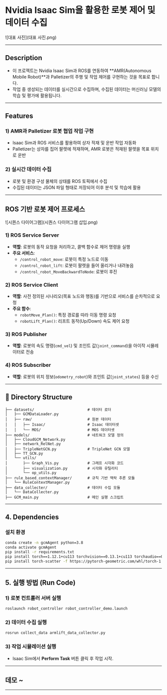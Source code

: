 # Nvidia Isaac Sim을 활용한 로봇 제어 및 데이터 수집

![대표 사진](대표 사진.png)

---

## Description
- 이 프로젝트는 Nvidia Isaac Sim과 ROS를 연동하여 **AMR(Autonomous Mobile Robot)**과 Palletizer의 주행 및 작업 제어를 구현하는 것을 목표로 합니다.
- 작업 중 생성되는 데이터를 실시간으로 수집하며, 수집된 데이터는 머신러닝 모델의 학습 및 평가에 활용됩니다.

---

## Features

### 1) AMR과 Palletizer 로봇 협업 작업 구현
- Isaac Sim과 ROS 서비스를 활용하여 상자 적재 및 운반 작업 자동화
- Palletizer는 상자를 집어 팔렛에 적재하며, AMR 로봇은 적재된 팔렛을 목표 위치로 운반

### 2) 실시간 데이터 수집
- 로봇 및 환경 구성 물체의 상태를 ROS 토픽에서 수집
- 수집된 데이터는 JSON 파일 형태로 저장되어 이후 분석 및 학습에 활용

---

## ROS 기반 로봇 제어 프로세스

![시퀀스 다이어그램](시퀀스 다이어그램 삽입.png)

### 1) ROS Service Server
- **역할**: 로봇의 동작 요청을 처리하고, 콜백 함수로 제어 명령을 실행
- **주요 서비스**:
  - `/control_robot_move`: 로봇이 특정 노드로 이동
  - `/control_robot_lift`: 로봇이 팔렛을 들어 올리거나 내려놓음
  - `/control_robot_MoveBackwardToNode`: 로봇이 후진

### 2) ROS Service Client
- **역할**: 사전 정의된 시나리오(목표 노드와 행동)를 기반으로 서비스를 순차적으로 요청
- **주요 함수**:
  - `robotMove_Plan()`: 특정 경로를 따라 이동 명령 요청
  - `robotLift_Plan()`: 리프트 동작(Up/Down) 속도 제어 요청

### 3) ROS Publisher
- **역할**: 로봇의 속도 명령(`cmd_vel`) 및 조인트 값(`joint_command`)을 아이작 시뮬레이터로 전송

### 4) ROS Subscriber
- **역할**: 로봇의 위치 정보(`odometry_robot`)와 조인트 값(`joint_states`) 등을 수신

---

## 📂 Directory Structure

    ├── datasets/                        # 데이터 로더
    │   ├── GCMDataLoader.py             
    │   ├── raw/                         # 원본 데이터
    │   │   ├── Isaac/                   # Isaac 데이터셋
    │   │   └── MOS/                     # MOS 데이터셋
    ├── models/                          # 네트워크 모델 정의
    │   ├── CloudGCM_Network.py          
    │   ├── network_RelNet.py            
    │   ├── TripleNetGCN.py              # TripleNet GCN 모델
    │   ├── TT_GCN.py                    
    │   └── utils/                       
    │       ├── Graph_Vis.py             # 그래프 시각화 코드
    │       ├── visualization.py         # 시각화 유틸리티
    │       └── op_utils.py              
    ├── rule_based_contextManager/       # 규칙 기반 맥락 추론 모듈
    │   └── RuleContextManager.py        
    ├── data_collecter/                  # 데이터 수집 모듈
    │   └── DataCollecter.py             
    ├── GCM_main.py                      # 메인 실행 스크립트

---

## 4. Dependencies

### 설치 환경
```bash
conda create -n gcmAgent python=3.8
conda activate gcmAgent
pip install -r requirements.txt
pip install torch==1.12.1+cu113 torchvision==0.13.1+cu113 torchaudio==0.12.1 --extra-index-url https://download.pytorch.org/whl/cu113
pip install torch-scatter -f https://pytorch-geometric.com/whl/torch-1.12.1+cu113.html
```

---

## 5. 실행 방법 (Run Code)

### 1) 로봇 컨트롤러 서버 실행
```bash
roslaunch robot_controller robot_controller_demo.launch
```

### 2) 데이터 수집 실행
```bash
rosrun collect_data armlift_data_collector.py
```

### 3) 작업 시뮬레이션 실행
- Isaac Sim에서 **Perform Task** 버튼 클릭 후 작업 시작.

---

## 데모 ~

---